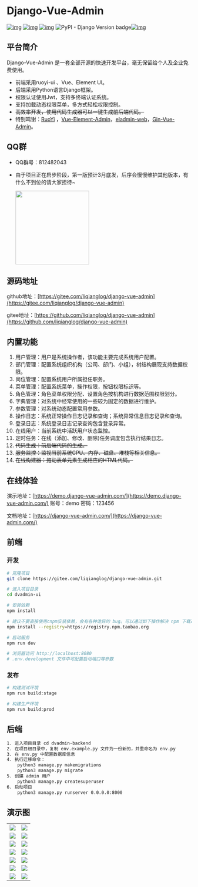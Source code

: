 # Django-Vue-Admin

[![img](https://img.shields.io/badge/license-MIT-blue.svg)](https://gitee.com/liqianglog/django-vue-admin/blob/master/LICENSE) [![img](https://img.shields.io/pypi/v/django-simpleui.svg)](https://pypi.org/project/django-simpleui/#history) [![img](https://img.shields.io/badge/python-%3E=3.6.x-green.svg)](https://python.org/)  ![PyPI - Django Version badge](https://img.shields.io/badge/django%20versions-2.2-blue)[![img](https://img.shields.io/pypi/dm/django-simpleui.svg)](https://pypi.org/project/django-simpleui/)



## 平台简介

Django-Vue-Admin 是一套全部开源的快速开发平台，毫无保留给个人及企业免费使用。

* 前端采用ruoyi-ui 、Vue、Element UI。
* 后端采用Python语言Django框架。
* 权限认证使用Jwt，支持多终端认证系统。
* 支持加载动态权限菜单，多方式轻松权限控制。
* ~~高效率开发，使用代码生成器可以一键生成前后端代码。~~
* 特别鸣谢：[RuoYi](https://gitee.com/y_project/RuoYi-Vue) ，[Vue-Element-Admin](https://github.com/PanJiaChen/vue-element-admin)，[eladmin-web](https://gitee.com/elunez/eladmin-web?_from=gitee_search)，[Gin-Vue-Admin](https://www.gin-vue-admin.com/)。

## QQ群

- QQ群号：812482043

- 由于项目正在启步阶段，第一版预计3月底发，后序会慢慢维护其他版本，有什么不到位的请大家担待~

  <img src='https://gitee.com/liqianglog/django-vue-admin/raw/master/dvadmin-ui/src/assets/images/qq.jpg' width='200'>

## 源码地址

github地址：[https://gitee.com/liqianglog/django-vue-admin](https://gitee.com/liqianglog/django-vue-admin)

gitee地址：[https://github.com/liqianglog/django-vue-admin](https://github.com/liqianglog/django-vue-admin)

## 内置功能

1.  用户管理：用户是系统操作者，该功能主要完成系统用户配置。
2.  部门管理：配置系统组织机构（公司、部门、小组），树结构展现支持数据权限。
3.  岗位管理：配置系统用户所属担任职务。
4.  菜单管理：配置系统菜单，操作权限，按钮权限标识等。
5.  角色管理：角色菜单权限分配、设置角色按机构进行数据范围权限划分。
6.  字典管理：对系统中经常使用的一些较为固定的数据进行维护。
7.  参数管理：对系统动态配置常用参数。
8.  操作日志：系统正常操作日志记录和查询；系统异常信息日志记录和查询。
9.  登录日志：系统登录日志记录查询包含登录异常。
10.  在线用户：当前系统中活跃用户状态监控。
11.  定时任务：在线（添加、修改、删除)任务调度包含执行结果日志。
12.  ~~代码生成：前后端代码的生成。~~
13.  ~~服务监控：监视当前系统CPU、内存、磁盘、堆栈等相关信息。~~
14.  ~~在线构建器：拖动表单元素生成相应的HTML代码。~~

## 在线体验

演示地址：[https://demo.django-vue-admin.com/](https://demo.django-vue-admin.com/) 账号：demo 密码：123456

文档地址：[https://django-vue-admin.com/](https://django-vue-admin.com/)

## 前端

### 	开发

```bash
# 克隆项目
git clone https://gitee.com/liqianglog/django-vue-admin.git

# 进入项目目录
cd dvadmin-ui

# 安装依赖
npm install

# 建议不要直接使用cnpm安装依赖，会有各种诡异的 bug。可以通过如下操作解决 npm 下载速度慢的问题。
npm install --registry=https://registry.npm.taobao.org

# 启动服务
npm run dev

# 浏览器访问 http://localhost:8080
# .env.development 文件中可配置启动端口等参数
```

### 	发布

```bash
# 构建测试环境
npm run build:stage

# 构建生产环境
npm run build:prod
```

## 后端

~~~bash
1. 进入项目目录 cd dvadmin-backend
2. 在项目根目录中，复制 env.example.py 文件为一份新的，并重命名为 env.py
3. 在 env.py 中配置数据库信息
4. 执行迁移命令：
	python3 manage.py makemigrations
	python3 manage.py migrate
5. 创建 admin 用户
	python3 manage.py createsuperuser
6. 启动项目
	python3 manage.py runserver 0.0.0.0:8000
~~~





## 演示图

<table>
    <tr>
        <td><img src="https://oscimg.oschina.net/oscnet/cd1f90be5f2684f4560c9519c0f2a232ee8.jpg"/></td>
        <td><img src="https://oscimg.oschina.net/oscnet/1cbcf0e6f257c7d3a063c0e3f2ff989e4b3.jpg"/></td>
    </tr>
    <tr>
        <td><img src="https://oscimg.oschina.net/oscnet/707825ad3f29de74a8d6d02fbd73ad631ea.jpg"/></td>
        <td><img src="https://oscimg.oschina.net/oscnet/46be40cc6f01aa300eed53a19b5012bf484.jpg"/></td>
    </tr>
    <tr>
        <td><img src="https://oscimg.oschina.net/oscnet/4284796d4cea240d181b8f2201813dda710.jpg"/></td>
        <td><img src="https://oscimg.oschina.net/oscnet/3ecfac87a049f7fe36abbcaafb2c40d36cf.jpg"/></td>
    </tr>
	<tr>
        <td><img src="https://oscimg.oschina.net/oscnet/71c2d48905221a09a728df4aff4160b8607.jpg"/></td>
        <td><img src="https://oscimg.oschina.net/oscnet/c14c1ee9a64a6a9c2c22f67d43198767dbe.jpg"/></td>
    </tr>	 
    <tr>
        <td><img src="https://oscimg.oschina.net/oscnet/5e8c387724954459291aafd5eb52b456f53.jpg"/></td>
        <td><img src="https://oscimg.oschina.net/oscnet/644e78da53c2e92a95dfda4f76e6d117c4b.jpg"/></td>
    </tr>
	<tr>
        <td><img src="https://oscimg.oschina.net/oscnet/fdea1d8bb8625c27bf964176a2c8ebc6945.jpg"/></td>
        <td><img src="https://oscimg.oschina.net/oscnet/509d2708cfd762b6e6339364cac1cc1970c.jpg"/></td>
    </tr>
	<tr>
        <td><img src="https://oscimg.oschina.net/oscnet/up-f1fd681cc9d295db74e85ad6d2fe4389454.png"/></td>
        <td><img src="https://oscimg.oschina.net/oscnet/up-c195234bbcd30be6927f037a6755e6ab69c.png"/></td>
    </tr>
</table>
